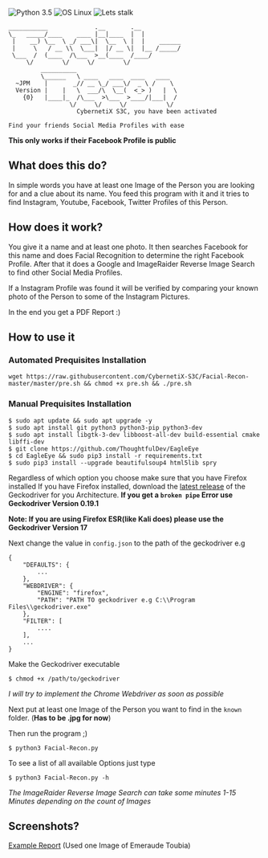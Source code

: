 ![Python 3.5](https://img.shields.io/badge/Python-3.6%2B-blue.svg)
![OS Linux](https://img.shields.io/badge/Supported%20OS-Linux-yellow.svg)
![Lets stalk](https://img.shields.io/badge/Stalkermode-Activated-red.svg)
```
___________             .__       .__            
\_   _____/____    ____ |__|____  |  |           
 |    __) \__  \ _/ ___\|  \__  \ |  |    ______ 
 |     \   / __ \\  \___|  |/ __ \|  |__ /_____/ 
 \___  /  (____  /\___  >__(____  /____/         
     \/        \/     \/        \/               
         __________                              
         \______   \ ____   ____  ____   ____    
  ~JPM    |       _// __ \_/ ___\/  _ \ /    \   
  Version |    |   \  ___/\  \__(  <_> )   |  \  
    {0}   |____|_  /\___  >\___  >____/|___|  /  
                 \/     \/     \/           \/   
                   CybernetiX S3C, you have been activated    

Find your friends Social Media Profiles with ease     
```

**This only works if their Facebook Profile is public**

## What does this do?
In simple words you have at least one Image of the Person you are looking for and a clue about its name. You feed this program with it and it tries to find Instagram, Youtube, Facebook, Twitter Profiles of this Person.

## How does it work?
You give it a name and at least one photo. It then searches Facebook for this name and does Facial Recognition to determine the right Facebook Profile.
After that it does a Google and ImageRaider Reverse Image Search to find other Social Media Profiles.

If a Instagram Profile was found it will be verified by comparing your known photo of the Person to some of the Instagram Pictures.

In the end you get a PDF Report :)

## How to use it

### Automated Prequisites Installation
```
wget https://raw.githubusercontent.com/CybernetiX-S3C/Facial-Recon-master/master/pre.sh && chmod +x pre.sh && ./pre.sh
```

### Manual Prequisites Installation
```
$ sudo apt update && sudo apt upgrade -y
$ sudo apt install git python3 python3-pip python3-dev
$ sudo apt install libgtk-3-dev libboost-all-dev build-essential cmake libffi-dev
$ git clone https://github.com/ThoughtfulDev/EagleEye
$ cd EagleEye && sudo pip3 install -r requirements.txt
$ sudo pip3 install --upgrade beautifulsoup4 html5lib spry
```

Regardless of which option you choose make sure that you have Firefox installed
If you have Firefox installed, download the [latest release](https://github.com/mozilla/geckodriver/releases/latest) of the Geckodriver for you Architecture.
**If you get a `broken pipe` Error use Geckodriver Version 0.19.1**

**Note: If you are using Firefox ESR(like Kali does) please use the Geckodriver Version 17**

Next change the value in `config.json` to the path of the geckodriver e.g
```
{
    "DEFAULTS": {
        ...
    },
    "WEBDRIVER": {
        "ENGINE": "firefox",
        "PATH": "PATH TO geckodriver e.g C:\\Program Files\\geckodriver.exe"
    },
    "FILTER": [
        ....
    ],
    ...
}
```

Make the Geckodriver executable
```
$ chmod +x /path/to/geckodriver
```

*I will try to implement the Chrome Webdriver as soon as possible*

Next put at least one Image of the Person you want to find in the `known` folder.
(**Has to be .jpg for now**)

Then run the program ;)
```
$ python3 Facial-Recon.py
```

To see a list of all available Options just type
```
$ python3 Facial-Recon.py -h
```

*The ImageRaider Reverse Image Search can take some minutes 1-15 Minutes depending on the count of Images*


## Screenshots?
[Example Report](https://github.com/CybernetiX-S3C/Facial-Recon-master/blob/master/Example.pdf) (Used one Image of Emeraude Toubia)

